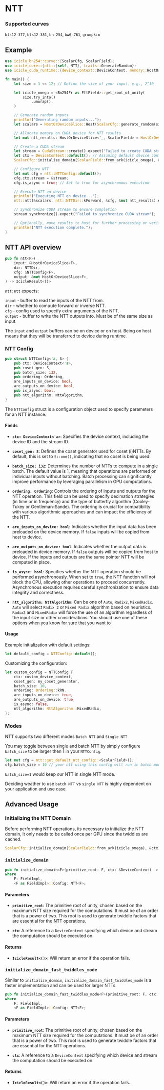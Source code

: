# NTT

### Supported curves

`bls12-377`, `bls12-381`, `bn-254`, `bw6-761`, `grumpkin`

## Example 

```rust
use icicle_bn254::curve::{ScalarCfg, ScalarField};
use icicle_core::{ntt::{self, NTT}, traits::GenerateRandom};
use icicle_cuda_runtime::{device_context::DeviceContext, memory::HostOrDeviceSlice, stream::CudaStream};

fn main() {
    let size = 1 << 12; // Define the size of your input, e.g., 2^10

    let icicle_omega = <Bn254Fr as FftField>::get_root_of_unity(
        size.try_into()
            .unwrap(),
    )

    // Generate random inputs
    println!("Generating random inputs...");
    let scalars = HostOrDeviceSlice::Host(ScalarCfg::generate_random(size));

    // Allocate memory on CUDA device for NTT results
    let mut ntt_results: HostOrDeviceSlice<'_, ScalarField> = HostOrDeviceSlice::cuda_malloc(size).expect("Failed to allocate CUDA memory");

    // Create a CUDA stream
    let stream = CudaStream::create().expect("Failed to create CUDA stream");
    let ctx = DeviceContext::default(); // Assuming default device context
    ScalarCfg::initialize_domain(ScalarField::from_ark(icicle_omega), &ctx).unwrap();

    // Configure NTT
    let mut cfg = ntt::NTTConfig::default();
    cfg.ctx.stream = &stream;
    cfg.is_async = true; // Set to true for asynchronous execution

    // Execute NTT on device
    println!("Executing NTT on device...");
    ntt::ntt(&scalars, ntt::NTTDir::kForward, &cfg, &mut ntt_results).expect("Failed to execute NTT");

    // Synchronize CUDA stream to ensure completion
    stream.synchronize().expect("Failed to synchronize CUDA stream");

    // Optionally, move results to host for further processing or verification
    println!("NTT execution complete.");
}
```

## NTT API overview

```rust
pub fn ntt<F>(
    input: &HostOrDeviceSlice<F>,
    dir: NTTDir,
    cfg: &NTTConfig<F>,
    output: &mut HostOrDeviceSlice<F>,
) -> IcicleResult<()>
```

`ntt:ntt` expects:

`input` - buffer to read the inputs of the NTT from. <br/>
`dir` - whether to compute forward or inverse NTT. <br/>
`cfg` - config used to specify extra arguments of the NTT. <br/>
`output` - buffer to write the NTT outputs into. Must be of the same  size as input.

The `input` and `output` buffers can be on device or on host. Being on host means that they will be transferred to device during runtime.


### NTT Config

```rust
pub struct NTTConfig<'a, S> {
    pub ctx: DeviceContext<'a>,
    pub coset_gen: S,
    pub batch_size: i32,
    pub ordering: Ordering,
    are_inputs_on_device: bool,    
    are_outputs_on_device: bool,
    pub is_async: bool,
    pub ntt_algorithm: NttAlgorithm,
}
```

The `NTTConfig` struct is a configuration object used to specify parameters for an NTT instance.

#### Fields

- **`ctx: DeviceContext<'a>`**: Specifies the device context, including the device ID and the stream ID.

- **`coset_gen: S`**: Defines the coset generator used for coset (i)NTTs. By default, this is set to `S::one()`, indicating that no coset is being used.

- **`batch_size: i32`**: Determines the number of NTTs to compute in a single batch. The default value is 1, meaning that operations are performed on individual inputs without batching. Batch processing can significantly improve performance by leveraging parallelism in GPU computations.

- **`ordering: Ordering`**: Controls the ordering of inputs and outputs for the NTT operation. This field can be used to specify decimation strategies (in time or in frequency) and the type of butterfly algorithm (Cooley-Tukey or Gentleman-Sande). The ordering is crucial for compatibility with various algorithmic approaches and can impact the efficiency of the NTT.

- **`are_inputs_on_device: bool`**: Indicates whether the input data has been preloaded on the device memory. If `false` inputs will be copied from host to device.

- **`are_outputs_on_device: bool`**: Indicates whether the output data is preloaded in device memory. If `false` outputs will be copied from host to device. If the inputs and outputs are the same pointer NTT will be computed in place.

- **`is_async: bool`**: Specifies whether the NTT operation should be performed asynchronously. When set to `true`, the NTT function will not block the CPU, allowing other operations to proceed concurrently. Asynchronous execution requires careful synchronization to ensure data integrity and correctness.

- **`ntt_algorithm: NttAlgorithm`**: Can be one of `Auto`, `Radix2`, `MixedRadix`.
`Auto` will select `Radix 2` or `Mixed Radix` algorithm based on heuristics.
`Radix2` and `MixedRadix` will force the use of an algorithm regardless of the input size or other considerations. You should use one of these options when you know for sure that you want to 


#### Usage

Example initialization with default settings:

```rust
let default_config = NTTConfig::default();
```

Customizing the configuration:

```rust
let custom_config = NTTConfig {
    ctx: custom_device_context,
    coset_gen: my_coset_generator,
    batch_size: 10,
    ordering: Ordering::kRN,
    are_inputs_on_device: true,
    are_outputs_on_device: true,
    is_async: false,
    ntt_algorithm: NttAlgorithm::MixedRadix,
};
```


### Modes

NTT supports two different modes `Batch NTT` and `Single NTT`

You may toggle between single and batch NTT by simply configure `batch_size` to be larger then 1 in your `NTTConfig`.

```rust
let mut cfg = ntt::get_default_ntt_config::<ScalarField>();
cfg.batch_size = 10 // your ntt using this config will run in batch mode.
```

`batch_size=1` would keep our NTT in single NTT mode.

Deciding weather to use `batch NTT` vs `single NTT` is highly dependent on your application and use case.

## Advanced Usage

### Initializing the NTT Domain

Before performing NTT operations, its necessary to initialize the NTT domain, It only needs to be called once per GPU since the twiddles are cached.

```rust
ScalarCfg::initialize_domain(ScalarField::from_ark(icicle_omega), &ctx).unwrap();
```

### `initialize_domain`

```rust
pub fn initialize_domain<F>(primitive_root: F, ctx: &DeviceContext) -> IcicleResult<()>
where
    F: FieldImpl,
    <F as FieldImpl>::Config: NTT<F>;
```

#### Parameters

- **`primitive_root`**: The primitive root of unity, chosen based on the maximum NTT size required for the computations. It must be of an order that is a power of two. This root is used to generate twiddle factors that are essential for the NTT operations.

- **`ctx`**: A reference to a `DeviceContext` specifying which device and stream the computation should be executed on.

#### Returns

- **`IcicleResult<()>`**: Will return an error if the operation fails.

### `initialize_domain_fast_twiddles_mode`

Similar to `initialize_domain`, `initialize_domain_fast_twiddles_mode` is a faster implementation and can be used for larger NTTs.

```rust
pub fn initialize_domain_fast_twiddles_mode<F>(primitive_root: F, ctx: &DeviceContext) -> IcicleResult<()>
where
    F: FieldImpl,
    <F as FieldImpl>::Config: NTT<F>;
```

#### Parameters

- **`primitive_root`**: The primitive root of unity, chosen based on the maximum NTT size required for the computations. It must be of an order that is a power of two. This root is used to generate twiddle factors that are essential for the NTT operations.

- **`ctx`**: A reference to a `DeviceContext` specifying which device and stream the computation should be executed on.

#### Returns

- **`IcicleResult<()>`**: Will return an error if the operation fails.
